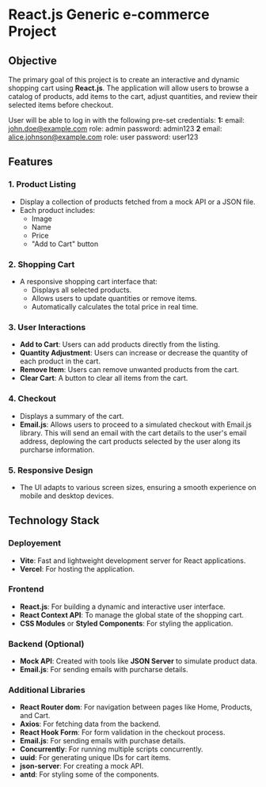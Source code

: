 # React.js Generic e-commerce Project

## Objective

The primary goal of this project is to create an interactive and dynamic shopping cart using **React.js**. The application will allow users to browse a catalog of products, add items to the cart, adjust quantities, and review their selected items before checkout. 

User will be able to log in with the following pre-set credentials:
**1:** 
  email: john.doe@example.com
  role: admin
  password: admin123
**2**
  email: alice.johnson@example.com
  role: user
  password: user123

## Features

### 1. **Product Listing**
- Display a collection of products fetched from a mock API or a JSON file.
- Each product includes:
  - Image
  - Name
  - Price
  - "Add to Cart" button

### 2. **Shopping Cart**
- A responsive shopping cart interface that:
  - Displays all selected products.
  - Allows users to update quantities or remove items.
  - Automatically calculates the total price in real time.

### 3. **User Interactions**
- **Add to Cart**: Users can add products directly from the listing.
- **Quantity Adjustment**: Users can increase or decrease the quantity of each product in the cart.
- **Remove Item**: Users can remove unwanted products from the cart.
- **Clear Cart**: A button to clear all items from the cart.

### 4. **Checkout**
- Displays a summary of the cart.
- **Email.js**: Allows users to proceed to a simulated checkout with Email.js library. This will send an email with the cart details to the user's email address, deplowing the cart products selected by the user along its purcharse information.

### 5. **Responsive Design**
- The UI adapts to various screen sizes, ensuring a smooth experience on mobile and desktop devices.

## Technology Stack

### Deployement
- **Vite**: Fast and lightweight development server for React applications.
- **Vercel**: For hosting the application.

### Frontend
- **React.js**: For building a dynamic and interactive user interface.
- **React Context API**: To manage the global state of the shopping cart.
- **CSS Modules** or **Styled Components**: For styling the application.

### Backend (Optional)
- **Mock API**: Created with tools like **JSON Server** to simulate product data.
- **Email.js**: For sending emails with purcharse details.

### Additional Libraries
- **React Router dom**: For navigation between pages like Home, Products, and Cart.
- **Axios**: For fetching data from the backend.
- **React Hook Form**: For form validation in the checkout process.
- **Email.js**: For sending emails with purchase details.
- **Concurrently**: For running multiple scripts concurrently.
- **uuid**: For generating unique IDs for cart items.
- **json-server**: For creating a mock API.
- **antd**: For styling some of the components.





